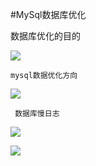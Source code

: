 #MySql数据库优化

数据库优化的目的

 ![](http://i.imgur.com/PZ80cHi.png)

    mysql数据优化方向

![](http://i.imgur.com/6sh7O5o.png)


     数据库慢日志
![](http://i.imgur.com/ClmluKa.png)

![](http://i.imgur.com/p9Zad5d.png)

